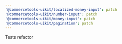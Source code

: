 ```yaml
---
'@commercetools-uikit/localized-money-input': patch
'@commercetools-uikit/number-input': patch
'@commercetools-uikit/money-input': patch
'@commercetools-uikit/pagination': patch
---
```


Tests refactor

